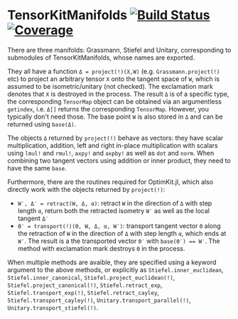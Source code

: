 # TensorKitManifolds [![Build Status](https://github.com/Jutho/TensorKitManifolds.jl/workflows/CI/badge.svg)](https://github.com/Jutho/TensorKitManifolds.jl/actions) [![Coverage](https://codecov.io/gh/Jutho/TensorKitManifolds.jl/branch/master/graph/badge.svg)](https://codecov.io/gh/Jutho/TensorKitManifolds.jl)

There are three manifolds: Grassmann, Stiefel and Unitary, corresponding to submodules of TensorKitManifolds, whose names are exported.

They all have a function `Δ = project(!)(X,W)` (e.g. `Grassmann.project(!)` etc) to project an arbitrary tensor `X` onto the tangent space of `W`, which is assumed to be isometric/unitary (not checked). The exclamation mark denotes that `X` is destroyed in the process. The result `Δ` is of a specific type, the corresponding `TensorMap` object can be obtained via an argumentless `getindex`, i.e. `Δ[]` returns the corresponding `TensorMap`. However, you typically don't need those. The base point `W` is also stored in `Δ` and can be returned using `base(Δ)`.

The objects `Δ` returned by `project(!)` behave as vectors: they have scalar multiplication, addition, left and right in-place multiplication with scalars using `lmul!` and `rmul!`, `axpy!` and `axpby!` as well as `dot` and `norm`. When combining two tangent vectors using addition or inner product, they need to have the same `base`.

Furthermore, there are the routines required for OptimKit.jl, which also directly work with the objects returned by `project(!)`:
* `W′, Δ′ = retract(W, Δ, α)`: retract `W` in the direction of `Δ` with step length `α`, return both the retracted isometry `W′` as well as the local tangent `Δ′`
* `Θ′ = transport(!)(Θ, W, Δ, α, W′)`: transport tangent vector `Θ` along the retraction of `W` in the direction of `Δ` with step length `α`, which ends at `W′`. The result is a the transported vector `Θ′` with `base(Θ′) == W′`. The method with exclamation mark destroys `Θ` in the process.

When multiple methods are avaible, they are specified using a keyword argument to the above methods, or explicitly as
`Stiefel.inner_euclidean`, `Stiefel.inner_canonical`, `Stiefel.project_euclidean(!)`, `Stiefel.project_canonical(!)`, `Stiefel.retract_exp`, `Stiefel.transport_exp(!)`, `Stiefel.retract_cayley`, `Stiefel.transport_cayley(!)`, `Unitary.transport_parallel(!)`, `Unitary.transport_stiefel(!)`.
